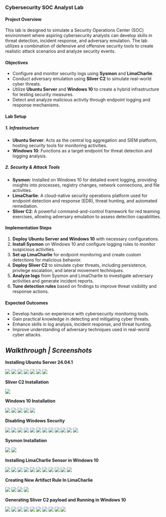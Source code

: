 ### **Cybersecurity SOC Analyst Lab**

#### **Project Overview**  
This lab is designed to simulate a Security Operations Center (SOC) environment where aspiring cybersecurity analysts can develop skills in threat detection, incident response, and adversary emulation. The lab utilizes a combination of defensive and offensive security tools to create realistic attack scenarios and analyze security events.  

#### **Objectives**  
- Configure and monitor security logs using **Sysmon** and **LimaCharlie**.  
- Conduct adversary emulation using **Sliver C2** to simulate real-world cyber threats.  
- Utilize **Ubuntu Server** and **Windows 10** to create a hybrid infrastructure for testing security measures.  
- Detect and analyze malicious activity through endpoint logging and response mechanisms.  

#### **Lab Setup**  

##### **1. Infrastructure**  
- **Ubuntu Server**: Acts as the central log aggregation and SIEM platform, hosting security tools for monitoring activities.  
- **Windows 10**: Functions as a target endpoint for threat detection and logging analysis.  

##### **2. Security & Attack Tools**  
- **Sysmon**: Installed on Windows 10 for detailed event logging, providing insights into processes, registry changes, network connections, and file activities.  
- **LimaCharlie**: A cloud-native security operations platform used for endpoint detection and response (EDR), threat hunting, and automated remediation.  
- **Sliver C2**: A powerful command-and-control framework for red teaming exercises, allowing adversary emulation to assess detection capabilities.  

#### **Implementation Steps**  
1. **Deploy Ubuntu Server and Windows 10** with necessary configurations.  
2. **Install Sysmon** on Windows 10 and configure logging rules to monitor suspicious activities.  
3. **Set up LimaCharlie** for endpoint monitoring and create custom detections for malicious behavior.  
4. **Deploy Sliver C2** to simulate cyber threats, including persistence, privilege escalation, and lateral movement techniques.  
5. **Analyze logs** from Sysmon and LimaCharlie to investigate adversary activities and generate incident reports.  
6. **Tune detection rules** based on findings to improve threat visibility and response actions.  

#### **Expected Outcomes**  
- Develop hands-on experience with cybersecurity monitoring tools.  
- Gain practical knowledge in detecting and mitigating cyber threats.  
- Enhance skills in log analysis, incident response, and threat hunting.  
- Improve understanding of adversary techniques used in real-world cyber attacks.


## *Walkthrough | Screenshots*

**Installing Ubuntu Server 24.04.1**

<img src="project/image1.png"> <img src="project/image2.png"> <img src="project/image3.png"> <img src="project/image4.png"> <img src="project/image5.png"> <img src="project/image6.png"> <img src="project/image7.png">

**Sliver C2 Installation**

<img src="project/image8.png">

**Windows 10 Installation**

<img src="project/image9.png"> <img src="project/image10.png"> <img src="project/image11.png"> <img src="project/image12.png"> <img src="project/image13.png">

**Disabling Windows Security**

<img src="project/image14.png"> <img src="project/image15.png"> <img src="project/image16.png"> <img src="project/image17.png"> <img src="project/image18.png"> <img src="project/image19.png"> <img src="project/image20.png"> <img src="project/image21.png"> <img src="project/image22.png"> <img src="project/image23.png"> <img src="project/image24.png"> <img src="project/image25.png">

**Sysmon Installation**

<img src="project/image26.png"> <img src="project/image27.png">

**Installing LimaCharlie Sensor in Windows 10**

<img src="project/image28.png"> <img src="project/image29.png"> <img src="project/image30.png"> <img src="project/image31.png"> <img src="project/image32.png"> <img src="project/image33.png"> <img src="project/image34.png"> <img src="project/image35.png"> <img src="project/image36.png"> <img src="project/image37.png"> <img src="project/image38.png">

**Creating New Artifact Rule In LimaCharlie**

<img src="project/image39.png"> <img src="project/image40.png"> <img src="project/image41.png"> <img src="project/image42.png">

**Generating Sliver C2 payload and Running in Windows 10**

<img src="project/image43.png"> <img src="project/image44.png"> <img src="project/image45.png"> <img src="project/image46.png"> <img src="project/image47.png"> <img src="project/image48.png"> <img src="project/image49.png"> <img src="project/image50.png"> <img src="project/image51.png"> <img src="project/image52.png">

